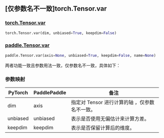 ## [仅参数名不一致]torch.Tensor.var

### [torch.Tensor.var](https://pytorch.org/docs/stable/generated/torch.Tensor.var.html#torch.Tensor.var)

```python
torch.Tensor.var(dim, unbiased=True, keepdim=False)
```

### [paddle.Tensor.var](https://www.paddlepaddle.org.cn/documentation/docs/zh/develop/api/paddle/Tensor_cn.html#var-axis-none-unbiased-true-keepdim-false-name-none)

```python
paddle.Tensor.var(axis=None, unbiased=True, keepdim=False, name=None)
```

两者功能一致且参数用法一致，仅参数名不一致，具体如下：
### 参数映射

| PyTorch       | PaddlePaddle | 备注                                                   |
| ------------- | ------------ | ------------------------------------------------------ |
|  dim |  axis  | 指定对 Tensor 进行计算的轴 ，仅参数名不一致。   |
| unbiased | unbiased | 表示是否使用无偏估计来计算方差。 |
| keepdim | keepdim | 表示是否保留计算后的维度。 |
